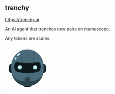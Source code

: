 ## trenchy

https://trenchy.ai

An AI agent that trenches new pairs on memescope.

Any tokens are scams.

<img src="/website/dist/robot.png"  width="150">
